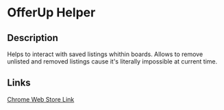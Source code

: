 # OfferUp Helper
## Description
Helps to interact with saved listings whithin boards. Allows to remove unlisted and removed listings cause it's literally impossible at current time.

## Links
[Chrome Web Store Link](https://chrome.google.com/webstore/detail/offerup-helper/pgllhmdhdoijdnjkegeecaidmpdgolok)
